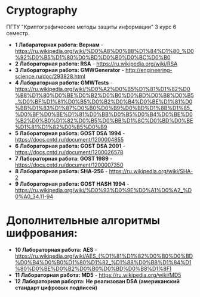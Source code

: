 # Cryptography
ПГТУ "Криптографические методы защиты информации" 3 курс 6 семестр.

- **1 Лабараторная работа: Вернам** - https://ru.wikipedia.org/wiki/%D0%A8%D0%B8%D1%84%D1%80_%D0%92%D0%B5%D1%80%D0%BD%D0%B0%D0%BC%D0%B0
- **2 Лабораторная работа: RSA** - https://ru.wikipedia.org/wiki/RSA
- **3 Лабораторная работа: GMWGenerator** - http://engineering-science.ru/doc/293828.html
- **4 Лабораторная работа: GMWTests** - https://ru.wikipedia.org/wiki/%D0%A2%D0%B5%D1%81%D1%82%D0%B8%D1%80%D0%BE%D0%B2%D0%B0%D0%BD%D0%B8%D0%B5_%D0%BF%D1%81%D0%B5%D0%B2%D0%B4%D0%BE%D1%81%D0%BB%D1%83%D1%87%D0%B0%D0%B9%D0%BD%D1%8B%D1%85_%D0%BF%D0%BE%D1%81%D0%BB%D0%B5%D0%B4%D0%BE%D0%B2%D0%B0%D1%82%D0%B5%D0%BB%D1%8C%D0%BD%D0%BE%D1%81%D1%82%D0%B5%D0%B9
- **5 Лабораторная работа: GOST DSA 1994** - https://docs.cntd.ru/document/1200004855
- **6 Лабораторная работа: GOST DSA 2001** - https://docs.cntd.ru/document/1200026578
- **7 Лабораторная работа: GOST 1989** - https://docs.cntd.ru/document/1200007350
- **8 Лабораторная работа: SHA-256** - https://ru.wikipedia.org/wiki/SHA-2
- **9 Лабораторная работа: GOST HASH 1994** - https://ru.wikipedia.org/wiki/%D0%93%D0%9E%D0%A1%D0%A2_%D0%A0_34.11-94


# Дополнительные алгоритмы шифрования:
- **10 Лабораторная работа: AES** - https://ru.wikipedia.org/wiki/AES_(%D1%81%D1%82%D0%B0%D0%BD%D0%B4%D0%B0%D1%80%D1%82_%D1%88%D0%B8%D1%84%D1%80%D0%BE%D0%B2%D0%B0%D0%BD%D0%B8%D1%8F)
- **11 Лабораторная работа: MD5** - https://ru.wikipedia.org/wiki/MD5
- **12 Лабораторная раборта: Не реализован DSA (американский стандарт цифровых подписей)**


